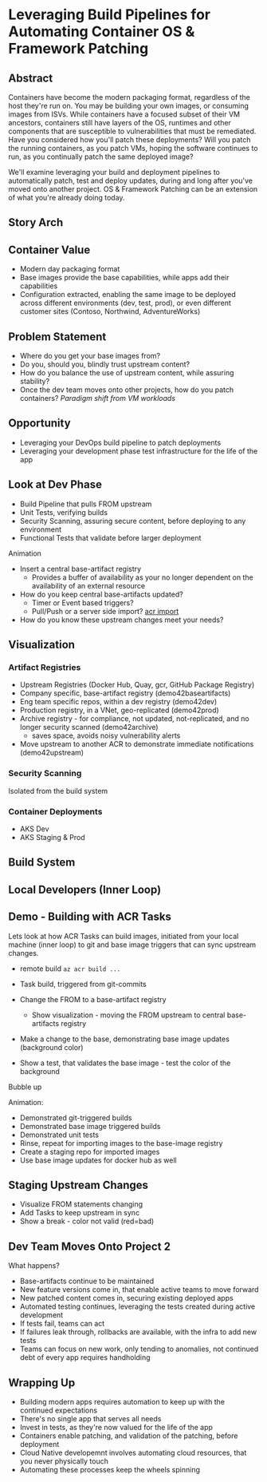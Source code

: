 # Leveraging Build Pipelines for Automating Container OS & Framework Patching

## Abstract

Containers have become the modern packaging format, regardless of the host they're run on. You may be building your own images, or consuming images from ISVs. While containers have a focused subset of their VM ancestors, containers still have layers of the OS, runtimes and other components that are susceptible to vulnerabilities that must be remediated. Have you considered how you'll patch these deployments? Will you patch the running containers, as you patch VMs, hoping the software continues to run, as you continually patch the same deployed image?

We'll examine leveraging your build and deployment pipelines to automatically patch, test and deploy updates, during and long after you've moved onto another project. OS & Framework Patching can be an extension of what you're already doing today.

## Story Arch

## Container Value

- Modern day packaging format
- Base images provide the base capabilities, while apps add their capabilities
- Configuration extracted, enabling the same image to be deployed across different environments (dev, test, prod), or even different customer sites (Contoso, Northwind, AdventureWorks)

## Problem Statement

- Where do you get your base images from?
- Do you, should you, blindly trust upstream content?
- How do you balance the use of upstream content, while assuring stability?
- Once the dev team moves onto other projects, how do you patch containers? *Paradigm shift from VM workloads*

## Opportunity

- Leveraging your DevOps build pipeline to patch deployments
- Leveraging your development phase test infrastructure for the life of the app

## Look at Dev Phase

- Build Pipeline that pulls FROM upstream
- Unit Tests, verifying builds
- Security Scanning, assuring secure content, before deploying to any environment
- Functional Tests that validate before larger deployment

Animation

- Insert a central base-artifact registry
  - Provides a buffer of availability as your no longer dependent on the availability of an external resource
- How do you keep central base-artifacts updated?
  - Timer or Event based triggers?
  - Pull/Push or a server side import? [acr import](https://aka.ms/acr/import)
- How do you know these upstream changes meet your needs?

## Visualization

### Artifact Registries

- Upstream Registries (Docker Hub, Quay, gcr, GitHub Package Registry)
- Company specific, base-artifact registry (demo42baseartifacts)
- Eng team specific repos, within a dev registry (demo42dev)
- Production registry, in a VNet, geo-replicated (demo42prod)
- Archive registry - for compliance, not updated, not-replicated, and no longer security scanned (demo42archive)
  - saves space, avoids noisy vulnerability alerts
- Move upstream to another ACR to demonstrate immediate notifications (demo42upstream)

### Security Scanning

Isolated from the build system

### Container Deployments

- AKS Dev
- AKS Staging & Prod

## Build System

## Local Developers (Inner Loop)

## Demo - Building with ACR Tasks

Lets look at how ACR Tasks can build images, initiated from your local machine (inner loop) to git and base image triggers that can sync upstream changes.

- remote build `az acr build ...`

- Task build, triggered from git-commits
- Change the FROM to a base-artifact registry
  - Show visualization - moving the FROM upstream to central base-artifacts registry
- Make a change to the base, demonstrating base image updates (background color)
- Show a test, that validates the base image - test the color of the background

Bubble up

Animation:

- Demonstrated git-triggered builds
- Demonstrated base image triggered builds
- Demonstrated unit tests
- Rinse, repeat for importing images to the base-image registry
- Create a staging repo for imported images
- Use base image updates for docker hub as well

## Staging Upstream Changes

- Visualize FROM statements changing
- Add Tasks to keep upstream in sync
- Show a break - color not valid (red=bad)

## Dev Team Moves Onto Project 2

What happens?

- Base-artifacts continue to be maintained
- New feature versions come in, that enable active teams to move forward
- New patched content comes in, securing existing deployed apps
- Automated testing continues, leveraging the tests created during active development
- If tests fail, teams can act
- If failures leak through, rollbacks are available, with the infra to add new tests
- Teams can focus on new work, only tending to anomalies, not continued debt of every app requires handholding

## Wrapping Up

- Building modern apps requires automation to keep up with the continued expectations
- There's no single app that serves all needs
- Invest in tests, as they're now valued for the life of the app
- Containers enable patching, and validation of the patching, before deployment
- Cloud Native developemnt involves automating cloud resources, that you never physically touch
- Automating these processes keep the wheels spinning

